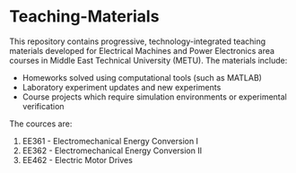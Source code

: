 # Teaching-Materials
This repository contains progressive, technology-integrated teaching materials developed for Electrical Machines and Power Electronics area courses in Middle East Technical University (METU). The materials include:
* Homeworks solved using computational tools (such as MATLAB)
* Laboratory experiment updates and new experiments
* Course projects which require simulation environments or experimental verification

The cources are:
1. EE361 - Electromechanical Energy Conversion I
2. EE362 - Electromechanical Energy Conversion II
3. EE462 - Electric Motor Drives
